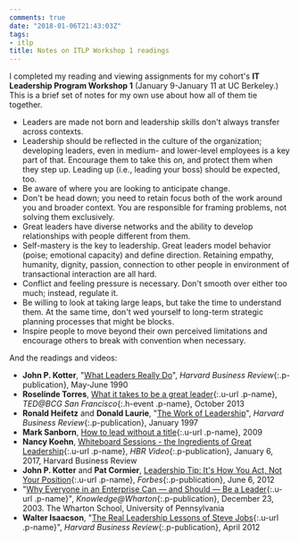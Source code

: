 ```yaml
---
comments: true
date: "2018-01-06T21:43:03Z"
tags:
- itlp
title: Notes on ITLP Workshop 1 readings
---
```


I completed my reading and viewing assignments for my cohort's <span class="h-event">__IT Leadership Program Workshop 1__ (<time class="dt-start" datetime="2017-01-09">January 9</time>-<time class="dt-start" datetime="2017-01-11">January 11</time> at <span class="p-location">UC Berkeley</span>.) This is a brief set of notes for my own use about how all of them tie together. <!--more-->

* Leaders are made not born and leadership skills don't always transfer across contexts.  
* Leadership should be reflected in the culture of the organization; developing leaders, even in medium- and lower-level employees is a key part of that. Encourage them to take this on, and protect them when they step up. Leading up (i.e., leading your boss) should be expected, too.
* Be aware of where you are looking to anticipate change.
* Don't be head down; you need to retain focus both of the work around you and broader context. You are responsible for framing problems, not solving them exclusively.  
* Great leaders have diverse networks and the ability to develop relationships with people different from them.
* Self-mastery is the key to leadership. Great leaders model behavior (poise; emotional capacity) and define direction. Retaining empathy, humanity, dignity, passion, connection to other people in environment of transactional interaction are all hard.
* Conflict and feeling pressure is necessary. Don't smooth over either too much; instead, regulate it.
* Be willing to look at taking large leaps, but take the time to understand them. At the same time, don't wed yourself to long-term strategic planning processes that might be blocks.
* Inspire people to move beyond their own perceived limitations and encourage others to break with convention when necessary.

And the readings and videos:

* __John P. Kotter__, "[What Leaders Really Do](#)", _Harvard Business Review_{:.p-publication}, <time class="dt-published" datetime="1990-05">May-June 1990</time>
* __Roselinde Torres__, [What it takes to be a great leader](https://www.ted.com/talks/roselinde_torres_what_it_takes_to_be_a_great_leader/transcript){:.u-url .p-name}, _TED@BCG San Francisco_{:.h-event .p-name}, <time class="dt-published" datetime="2013-10">October 2013
* __Ronald Heifetz__ and __Donald Laurie__, "[The Work of Leadership](#)", _Harvard Business Review_{:.p-publication}, <time class="dt-published" datetime="1997-01">January 1997</time>
* __Mark Sanborn__, [How to lead without a title](https://www.youtube.com/watch?v=RDJ8kGIDGSI){:.u-url .p-name}, <time class="dt-published">2009</time>
* __Nancy Koehn__, [Whiteboard Sessions - the Ingredients of Great Leadership](https://hbr.org/video/5272934227001/whiteboard-session-the-ingredients-of-great-leadership){:.u-url .p-name}, _HBR Video_{:.p-publication}, <time class="dt-published" datetime="2017-01-06">January 6, 2017</time>, <span class="p-publisher">Harvard Business Review</span>
* __John P. Kotter__ and __Pat Cormier__, [Leadership Tip: It's How You Act, Not Your Position](https://www.forbes.com/sites/johnkotter/2012/06/06/leadership-tip-its-about-how-you-act-not-your-position/){:.u-url .p-name}, _Forbes_{:.p-publication}, <time class="dt-published" datetime="2012-06-06">June 6, 2012</time>
* "[Why Everyone in an Enterprise Can — and Should — Be a Leader](http://knowledge.wharton.upenn.edu/article/why-everyone-in-an-enterprise-can-and-should-be-a-leader/){:.u-url .p-name}", _Knowledge@Wharton_{:.p-publication}, <time class="dt-published" datetime="2003-12-23">December 23, 2003</time>. <span class="p-publisher">The Wharton School, University of Pennsylvania</span>
* __Walter Isaacson__, "[The Real Leadership Lessons of Steve Jobs](https://assets.aspeninstitute.org/content/uploads/files/content/docs/about/HBR-Isaacson.pdf){:.u-url .p-name}", _Harvard Business Review_{:.p-publication}, <time class="dt-published" datetime="2012-04">April 2012</time>
